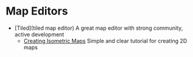 # Map Editors

 - [Tiled](tiled map editor) A great map editor with strong community, active development
   - [Creating Isometric Maps](https://discourse.mapeditor.org/t/small-howto-create-an-isometric-map/609) Simple and clear tutorial for creating 2D maps
